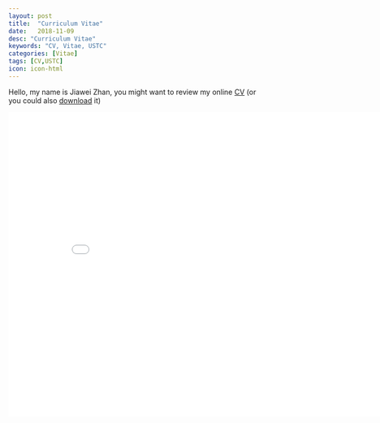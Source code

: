```yaml
---
layout: post
title:  "Curriculum Vitae"
date:   2018-11-09
desc: "Curriculum Vitae"
keywords: "CV, Vitae, USTC"
categories: [Vitae]
tags: [CV,USTC]
icon: icon-html
---
```


Hello, my name is Jiawei Zhan, you might want to review my online [CV](https://github.com/JiaweiZhan/Curriculum_Vitae/blob/master/JiaweiZhan_CV.pdf) (or you could also [download](https://github.com/JiaweiZhan/Curriculum_Vitae/raw/master/JiaweiZhan_CV.pdf) it)

<center><embed src="/CV/JiaweiZhan_Curriculum_Vitae.pdf" width="850" height="600"></center>
